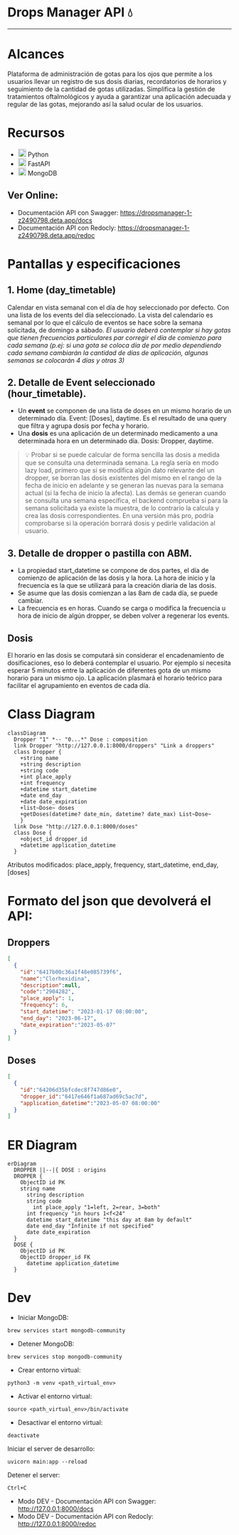 # Drops Manager API 💧
---
# Alcances

Plataforma de administración de gotas para los ojos que permite a los usuarios llevar un registro de sus dosis diarias, recordatorios de horarios y seguimiento de la cantidad de gotas utilizadas. Simplifica la gestión de tratamientos oftalmológicos y ayuda a garantizar una aplicación adecuada y regular de las gotas, mejorando así la salud ocular de los usuarios.

# Recursos

- <img src="https://skills.thijs.gg/icons?i=python" width="18px"> Python
- <img src="https://skills.thijs.gg/icons?i=fastapi" width="18px"> FastAPI
- <img src="https://skills.thijs.gg/icons?i=mongodb" width="18px"> MongoDB

## Ver Online:

- Documentación API con Swagger: https://dropsmanager-1-z2490798.deta.app/docs
- Documentación API con Redocly: https://dropsmanager-1-z2490798.deta.app/redoc

# Pantallas y especificaciones

## 1\. Home (day_timetable)

Calendar en vista semanal con el día de hoy seleccionado por defecto. Con una lista de los events del día seleccionado.
La vista del calendario es semanal por lo que el cálculo de eventos se hace sobre la semana solicitada, de domingo a sábado. *El usuario deberá contemplar si hay gotas que tienen frecuencias particulares par corregir el día de comienzo para cada semana (p.ej: si una gota se coloca día de por medio dependiendo cada semana cambiarán la cantidad de días de aplicación, algunas semanas se colocarán 4 días y otras 3)*

## 2\. Detalle de Event seleccionado (hour_timetable).

- Un **event** se componen de una lista de doses en un mismo horario de un determinado día. Event: \[Doses\], daytime.
    Es el resultado de una query que filtra y agrupa dosis por fecha y horario.
- Una **dosis** es una aplicación de un determinado medicamento a una determinada hora en un determinado día. Dosis: Dropper, daytime.

> 💡 Probar si se puede calcular de forma sencilla las dosis a medida que se consulta una determinada semana. La regla sería en modo lazy load, primero que si se modifica algún dato relevante del un dropper, se borran las dosis existentes del mismo en el rango de la fecha de inicio en adelante y se generan las nuevas para la semana actual (si la fecha de inicio la afecta). Las demás se generan cuando se consulta una semana específica, el backend comprueba si para la semana solicitada ya existe la muestra, de lo contrario la calcula y crea las dosis correspondientes.
> En una versión más pro, podría comprobarse si la operación borrará dosis y pedirle validación al usuario.

## 3\. Detalle de dropper o pastilla con ABM.
- La propiedad start_datetime se compone de dos partes, el día de comienzo de aplicación de las dosis y la hora. La hora de inicio y la frecuencia es la que se utilizará para la creación diaria de las dosis.
- Se asume que las dosis comienzan a las 8am de cada día, se puede cambiar.
- La frecuencia es en horas.
    Cuando se carga o modifica la frecuencia u hora de inicio de algún dropper, se deben volver a regenerar los events.

## Dosis
El horario en las dosis se computará sin considerar el encadenamiento de dosificaciones, eso lo deberá contemplar el usuario. Por ejemplo si necesita esperar 5 minutos entre la aplicación de diferentes gota de un mismo horario para un mismo ojo. La aplicación plasmará el horario teórico para facilitar el agrupamiento en eventos de cada día.
```math

```

# Class Diagram

```mermaid
classDiagram
  Dropper "1" *-- "0...*" Dose : composition
  link Dropper "http://127.0.0.1:8000/droppers" "Link a droppers"
  class Dropper {
    +string name
    +string description
    +string code
    +int place_apply
    +int frequency
    +datetime start_datetime
    +date end_day
    +date date_expiration
    +list~Dose~ doses
    +getDoses(datetime? date_min, datetime? date_max) List~Dose~
    }
  link Dose "http://127.0.0.1:8000/doses"
  class Dose {
    +object_id dropper_id
    +datetime application_datetime
  }
```
Atributos modificados: place_apply, frequency, start_datetime, end_day, [doses]
# Formato del json que devolverá el API:

## Droppers

```json
[
  {
    "id":"6417b00c36a1f48e085739f6",
    "name":"Clorhexidina",
    "description":null,
    "code":"2904282",
    "place_apply": 1,
    "frequency": 6,
    "start_datetime": "2023-01-17 08:00:00",
    "end_day": "2023-06-17",
    "date_expiration":"2023-05-07"
  }
]
```

## Doses
```json
[
  {
    "id":"64206d35bfcdec8f747d86e0",
    "dropper_id":"6417e646f1a687ad69c5ac7d",
    "application_datetime":"2023-05-07 08:00:00"
  }
]
```

# ER Diagram

```mermaid
erDiagram
  DROPPER ||--|{ DOSE : origins
  DROPPER {
    ObjectID id PK
    string name
      string description
      string code
        int place_apply "1=left, 2=rear, 3=both"
      int frequency "in hours 1<f<24"
      datetime start_datetime "this day at 8am by default"
      date end_day "Infinite if not specified"
      date date_expiration
  }
  DOSE {
    ObjectID id PK
    ObjectID dropper_id FK
      datetime application_datetime
  }
```

# Dev

- Iniciar MongoDB:

`brew services start mongodb-community`

- Detener MongoDB:

`brew services stop mongodb-community`

- Crear entorno virtual:

`python3 -m venv <path_virtual_env>`

- Activar el entorno virtual:

`source <path_virtual_env>/bin/activate`

- Desactivar el entorno virtual:

`deactivate`

Iniciar el server de desarrollo:

`uvicorn main:app --reload`

Detener el server:

`Ctrl+C`

- Modo DEV - Documentación API con Swagger: http://127.0.0.1:8000/docs
- Modo DEV - Documentación API con Redocly: http://127.0.0.1:8000/redoc